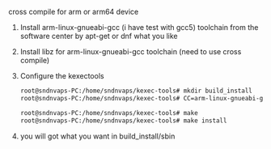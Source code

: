 cross compile for arm or arm64 device

1. Install arm-linux-gnueabi-gcc (i have test with gcc5) toolchain from the software center by apt-get or dnf what you like

2. Install libz for arm-linux-gnueabi-gcc toolchain (need to use cross compile)

3. Configure the kexectools

    ```bash
    root@sndnvaps-PC:/home/sndnvaps/kexec-tools# mkdir build_install
    root@sndnvaps-PC:/home/sndnvaps/kexec-tools# CC=arm-linux-gnueabi-gcc-5 LDFLAGS="-static" CFLAGS="-I${PWD}/include -I${PWD}/util_lib/include -I${PWD}/kexec/arch/arm/include -I${PWD}/kexec/libfdt -I${PWD}/purgatory/include" LIBS="-lc" ./configure --host=arm-unknown-linux-gnueabi --prefix=/home/sndnvaps/kexec-tools/build_install

    root@sndnvaps-PC:/home/sndnvaps/kexec-tools# make
    root@sndnvaps-PC:/home/sndnvaps/kexec-tools# make install
    ```
 4. you will got what you want in build_install/sbin   
